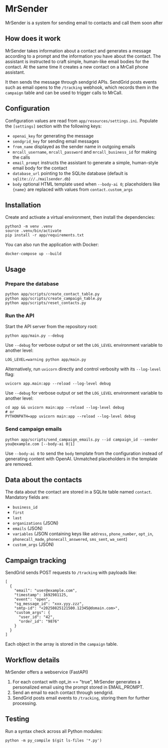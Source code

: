 # MrSender

MrSender is a system for sending email to contacts and call them soon after

## How does it work

MrSender takes information about a contact and generates a message according to a prompt and the information you have about the contact. The assistant is instructed to craft simple, human-like email bodies for the contact. At the same time it creates a new contact on a MrCall phone assistant.

It then sends the message through sendgrid APIs. SendGrid posts events such as email opens to the `/tracking` webhook, which records them in the `campaign` table and can be used to trigger calls to MrCall.

## Configuration

Configuration values are read from `app/resources/settings.ini`. Populate the
`[settings]` section with the following keys:

- `openai_key` for generating the message
- `sendgrid_key` for sending email messages
- `from_name` displayed as the sender name in outgoing emails
- `mrcall_username`, `mrcall_password` and `mrcall_business_id` for making the calls
- `email_prompt` instructs the assistant to generate a simple, human-style email body for the contact
- `database_url` pointing to the SQLite database (default is `sqlite:///./mailsender.db`)
- `body` optional HTML template used when `--body-ai 0`; placeholders like `{name}` are
  replaced with values from `contact.custom_args`

## Installation

Create and activate a virtual environment, then install the dependencies:

```
python3 -m venv .venv
source .venv/bin/activate
pip install -r app/requirements.txt
```

You can also run the application with Docker:

```
docker-compose up --build
```

## Usage

### Prepare the database

```
python app/scripts/create_contact_table.py
python app/scripts/create_campaign_table.py
python app/scripts/reset_contacts.py
```

### Run the API

Start the API server from the repository root:

```
python app/main.py --debug
```

Use `--debug` for verbose output or set the `LOG_LEVEL` environment
variable to another level:

```
LOG_LEVEL=warning python app/main.py
```

Alternatively, run `uvicorn` directly and control verbosity with its
`--log-level` flag:

```
uvicorn app.main:app --reload --log-level debug
```

Use `--debug` for verbose output or set the `LOG_LEVEL` environment
variable to another level:

```
cd app && uvicorn main:app --reload --log-level debug
# or
PYTHONPATH=app uvicorn main:app --reload --log-level debug
```

### Send campaign emails

```
python app/scripts/send_campaign_emails.py --id campaign_id --sender you@example.com [--body-ai 0|1]
```

Use `--body-ai 0` to send the `body` template from the configuration instead of
generating content with OpenAI. Unmatched placeholders in the template are
removed.

## Data about the contacts

The data about the contact are stored in a SQLite table named `contact`. Mandatory fields are:

- `business_id`
- `first`
- `last`
- `organizations` (JSON)
- `emails` (JSON)
- `variables` (JSON containing keys like `address`, `phone_number`, `opt_in`, `phonecall_made`, `phonecall_answered`, `sms_sent`, `wa_sent`)
- `custom_args` (JSON)
 
## Campaign tracking

SendGrid sends POST requests to `/tracking` with payloads like:

```
[
  {
    "email": "user@example.com",
    "timestamp": 1692981125,
    "event": "open",
    "sg_message_id": "xxx.yyy.zzz",
    "smtp-id": "<20250825121500.12345@domain.com>",
    "custom_args": {
      "user_id": "42",
      "order_id": "9876"
    }
  }
]
```

Each object in the array is stored in the `campaign` table.

## Workflow details

MrSender offers a webservice (FastAPI)

1. For each contact with opt_in == "true", MrSender generates a personalized email using the prompt stored in EMAIL_PROMPT.
2. Send an email to each contact through sendgrid.
3. SendGrid posts email events to `/tracking`, storing them for further processing.

## Testing

Run a syntax check across all Python modules:

```
python -m py_compile $(git ls-files '*.py')
```
